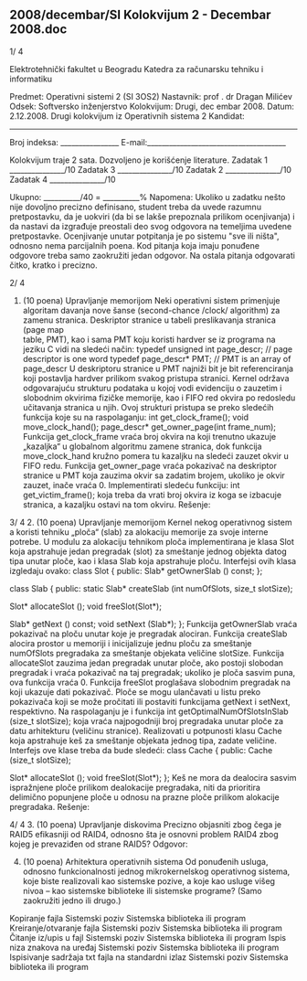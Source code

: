 2008/decembar/SI Kolokvijum 2 - Decembar 2008.doc
--------------------------------------------------------------------------------


1/  4 
 
Elektrotehnički fakultet u Beogradu 
Katedra za računarsku tehniku i informatiku 
 
Predmet: Operativni sistemi 2 (SI  3OS2) 
Nastavnik: prof . dr Dragan Milićev 
Odsek: Softversko inženjerstvo 
Kolokvijum: Drugi, dec embar 2008. 
Datum: 2.12.2008. 
Drugi kolokvijum iz Operativnih sistema 2 
Kandidat:
 _____________________________________________________________ 
Broj indeksa: ________________  E-mail:______________________________________ 
 
Kolokvijum traje 2 sata. Dozvoljeno je korišćenje literature. 
Zadatak 1 _______________/10   Zadatak 3 _______________/10 
Zadatak 2 _______________/10   Zadatak 4 _______________/10 
 
 
Ukupno: __________/40 = __________% 
Napomena: Ukoliko u zadatku nešto nije dovoljno precizno definisano, student treba da 
uvede razumnu pretpostavku, da je uokviri (da bi se lakše prepoznala prilikom ocenjivanja) i 
da  nastavi da  izgrađuje  preostali  deo  svog  odgovora  na  temeljima  uvedene  pretpostavke. 
Ocenjivanje unutar potpitanja je po sistemu "sve ili ništa", odnosno nema parcijalnih poena. 
Kod pitanja koja imaju ponuđene odgovore treba samo zaokružiti jedan odgovor. Na ostala 
pitanja odgovarati čitko, kratko i precizno. 
 

2/  4 
1. (10 poena) Upravljanje memorijom 
Neki  operativni  sistem  primenjuje  algoritam davanja  nove  šanse  (second-chance /clock/ 
algorithm) za zamenu stranica. Deskriptor stranice u tabeli preslikavanja stranica (page  map  
table, PMT), kao i sama PMT koju koristi hardver se  iz programa na jeziku C vidi na sledeći 
način: 
typedef unsigned int page_descr;  // page descriptor is one word 
typedef page_descr* PMT;   // PMT is an array of page_descr 
U deskriptoru stranice u PMT najniži bit je bit referenciranja koji postavlja hardver prilikom 
svakog pristupa stranici. 
Kernel  održava  odgovarajuću  strukturu  podataka  u  kojoj  vodi  evidenciju  o  zauzetim  i 
slobodnim okvirima fizičke memorije, kao i FIFO red okvira po redosledu učitavanja stranica 
u njih. Ovoj strukturi pristupa se preko sledećih funkcija koje su na raspolaganju: 
int get_clock_frame(); 
void move_clock_hand(); 
page_descr* get_owner_page(int frame_num); 
Funkcija get_clock_frame vraća  broj  okvira  na  koji  trenutno  ukazuje „kazaljka“  u 
globalnom algoritmu  zamene  stranica,  dok  funkcija 
move_clock_hand kružno pomera  tu 
kazaljku na sledeći zauzet     okvir u FIFO redu. Funkcija get_owner_page vraća pokazivač na 
deskriptor stranice u PMT koja zauzima okvir sa zadatim brojem, ukoliko je okvir zauzet, 
inače vraća 0. 
Implementirati sledeću funkciju: 
int get_victim_frame(); 
koja treba da vrati broj okvira iz koga se izbacuje stranica, a kazaljku ostavi na tom okviru. 
Rešenje: 
 
 

3/  4 
2. (10 poena) Upravljanje memorijom 
Kernel nekog operativnog sistem  a koristi tehniku „ploča“ (slab) za alokaciju memorije za 
svoje interne potrebe.  U modulu za alokaciju tehnikom ploča implementirana je klasa 
Slot 
koja apstrahuje jedan pregradak (slot) za smeštanje jednog objekta datog tipa unutar ploče, 
kao i klasa 
Slab koja apstrahuje ploču. Interfejsi ovih klasa izgledaju ovako: 
class Slot { 
public: 
  Slab* getOwnerSlab () const; 
}; 
 
class Slab { 
public: 
  static Slab* createSlab (int numOfSlots, size_t slotSize); 
   
  Slot* allocateSlot (); 
  void  freeSlot(Slot*); 
 
  Slab*  getNext () const; 
  void   setNext (Slab*); 
}; 
Funkcija getOwnerSlab vraća pokazivač na ploču unutar koje je pregradak alociran. Funkcija 
createSlab alocira prostor u memoriji i inicijalizuje jednu ploču za smeštanje numOfSlots 
pregradaka za smeštanje objekata veličine slotSize. Funkcija allocateSlot zauzima jedan 
pregradak unutar ploče, ako postoji slobodan pregradak i vraća pokazivač na taj pregradak; 
ukoliko je ploča sasvim puna, ova funkcija vraća 0. Funkcija freeSlot proglašava slobodnim 
pregradak na koji ukazuje dati  pokazivač. Ploče se mogu ulančavati u listu preko pokazivača 
koji se može pročitati ili postaviti funkcijama 
getNext i setNext, respektivno. 
Na raspolaganju je i funkcija 
int getOptimalNumOfSlotsInSlab (size_t slotSize); 
koja vraća najpogodniji broj pregradaka unutar ploče za datu arhitekturu (veličinu stranice). 
Realizovati u potpunosti klasu Cache koja apstrahuje keš za smeštanje objekata jednog tipa, 
zadate veličine. Interfejs ove klase treba da bude sledeći: 
class Cache { 
public: 
  Cache (size_t slotSize); 
   
  Slot* allocateSlot (); 
  void  freeSlot(Slot*); 
}; 
Keš ne mora da dealocira sasvim ispražnjene ploče prilikom dealokacije pregradaka, niti da 
prioritira delimično popunjene ploče u odnosu na prazne ploče prilikom alokacije pregradaka. 
Rešenje: 

4/  4 
3. (10 poena) Upravljanje diskovima 
Precizno objasniti zbog čega je RAID5 efikasniji od RAID4, odnosno šta je osnovni problem 
RAID4 zbog kojeg je prevaziđen od strane RAID5? 
Odgovor: 
 
 
 
 
 
 
 
 
4. (10 poena) Arhitektura operativnih sistema 
Od ponuđenih usluga, odnosno funkcionalnosti jednog mikrokernelskog operativnog sistema, 
koje biste realizovali kao sistemske pozive, a koje kao usluge višeg nivoa – kao sistemske 
biblioteke ili sistemske programe? (Samo zaokružiti jedno ili drugo.) 
 
Kopiranje fajla Sistemski poziv Sistemska biblioteka ili program 
Kreiranje/otvaranje fajla Sistemski poziv Sistemska biblioteka ili program 
Čitanje iz/upis u fajl Sistemski poziv Sistemska biblioteka ili program 
Ispis niza znakova na uređaj Sistemski poziv Sistemska biblioteka ili program 
Ispisivanje sadržaja txt fajla 
na standardni izlaz 
Sistemski poziv Sistemska biblioteka ili program 
 